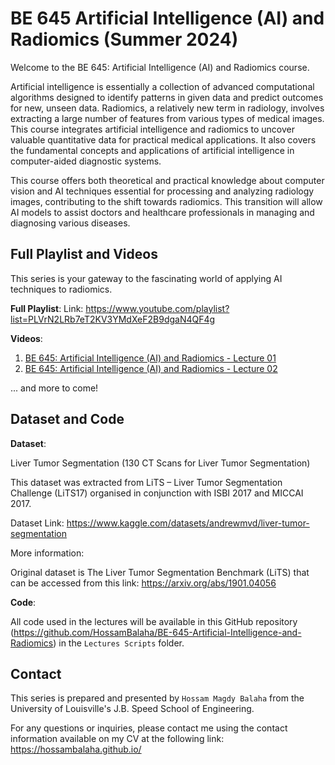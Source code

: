# BE 645 Artificial Intelligence (AI) and Radiomics (Summer 2024)

Welcome to the BE 645: Artificial Intelligence (AI) and Radiomics course.

Artificial intelligence is essentially a collection of advanced computational algorithms designed to identify patterns
in given data and predict outcomes for new, unseen data. Radiomics, a relatively new term in radiology, involves
extracting a large number of features from various types of medical images. This course integrates artificial
intelligence and radiomics to uncover valuable quantitative data for practical medical applications. It also covers the
fundamental concepts and applications of artificial intelligence in computer-aided diagnostic systems.

This course offers both theoretical and practical knowledge about computer vision and AI techniques essential for
processing and analyzing radiology images, contributing to the shift towards radiomics. This transition will
allow AI models to assist doctors and healthcare professionals in managing and diagnosing various diseases.

## Full Playlist and Videos

This series is your gateway to the fascinating world of applying AI techniques to radiomics.

**Full Playlist**:
Link: https://www.youtube.com/playlist?list=PLVrN2LRb7eT2KV3YMdXeF2B9dgaN4QF4g

**Videos**:

1. [BE 645: Artificial Intelligence (AI) and Radiomics - Lecture 01](https://youtu.be/pefwr1HP_wA)
2. [BE 645: Artificial Intelligence (AI) and Radiomics - Lecture 02](https://youtu.be/MpCFet8SEC4)

... and more to come!

## Dataset and Code

**Dataset**:

Liver Tumor Segmentation (130 CT Scans for Liver Tumor Segmentation)

This dataset was extracted from LiTS – Liver Tumor Segmentation Challenge (LiTS17) organised in conjunction with ISBI
2017 and MICCAI 2017.

Dataset Link: https://www.kaggle.com/datasets/andrewmvd/liver-tumor-segmentation

More information:

Original dataset is The Liver Tumor Segmentation Benchmark (LiTS) that can be accessed from this link: https://arxiv.org/abs/1901.04056

**Code**:

All code used in the lectures will be available in this GitHub
repository (https://github.com/HossamBalaha/BE-645-Artificial-Intelligence-and-Radiomics) in
the `Lectures Scripts` folder.

## Contact

This series is prepared and presented by `Hossam Magdy Balaha` from the University of Louisville's J.B. Speed School of
Engineering.

For any questions or inquiries, please contact me using the contact information available on my CV at the following
link: https://hossambalaha.github.io/
